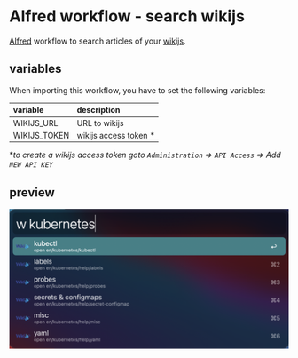 # Alfred workflow - search wikijs

[Alfred](https://www.alfredapp.com) workflow to search articles of your [wikijs](https://js.wiki).

## variables

When importing this workflow, you have to set the following variables:

| variable     | description           |
| :----------- | :-------------------- |
| WIKIJS_URL   | URL to wikijs         |
| WIKIJS_TOKEN | wikijs access token * |

\**to create a wikijs access token goto `Administration` => `API Access` => Add `NEW API KEY`*

## preview

![preview](.github/img/preview.png)
